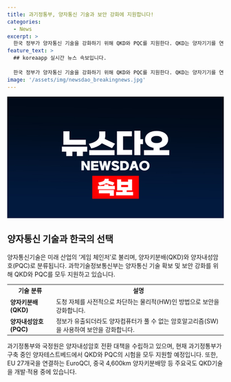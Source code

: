 ```yaml
---
title: 과기정통부, 양자통신 기술과 보안 강화에 지원합니다!
categories:
  - News
excerpt: >
  한국 정부가 양자통신 기술을 강화하기 위해 QKD와 PQC를 지원한다. QKD는 양자기기를 연결하는 중요한 기술이며, PQC는 정보 유출시에도 안전한 암호 시스템이다. 이를 통해 보안을 높일 수 있으며, 현재 양자키분배와 양자내성암호의 시험을 지원하고 있다. 또한, 주요 국가들도 양자기술을 개발 및 적용 중이며, 해당 분야에 대한 문의는 정부 기관으로 가능하다.
feature_text: >
  ## koreaapp 실시간 뉴스 속보입니다.

  한국 정부가 양자통신 기술을 강화하기 위해 QKD와 PQC를 지원한다. QKD는 양자기기를 연결하는 중요한 기술이며, PQC는 정보 유출시에도 안전한 암호 시스템이다. 이를 통해 보안을 높일 수 있으며, 현재 양자키분배와 양자내성암호의 시험을 지원하고 있다. 또한, 주요 국가들도 양자기술을 개발 및 적용 중이며, 해당 분야에 대한 문의는 정부 기관으로 가능하다.
image: '/assets/img/newsdao_breakingnews.jpg'
---
```


<p><img src="/assets/img/newsdao_breakingnews.jpg" alt="koreaapp 속보" /></p>

<h2 data-ke-size="size26">양자통신 기술과 한국의 선택</h2>

<p data-ke-size="size16">양자통신기술은 미래 산업의 ‘게임 체인저’로 불리며, 양자키분배(QKD)와 양자내성암호(PQC)로 분류됩니다. 과학기술정보통신부는 양자통신 기술 확보 및 보안 강화를 위해 QKD와 PQC를 모두 지원하고 있습니다.</p>

<table>
  <tr>
    <th>기술 분류</th>
    <th>설명</th>
  </tr>
  <tr>
    <td><b>양자키분배(QKD)</b></td>
    <td>도청 자체를 사전적으로 차단하는 물리적(HW)인 방법으로 보안을 강화합니다.</td>
  </tr>
  <tr>
    <td><b>양자내성암호(PQC)</b></td>
    <td>정보가 유출되더라도 양자컴퓨터가 풀 수 없는 암호알고리즘(SW)을 사용하여 보안을 강화합니다.</td>
  </tr>
</table>

<p data-ke-size="size16">과기정통부와 국정원은 양자내성암호 전환 대책을 수립하고 있으며, 현재 과기정통부가 구축 중인 양자테스트베드에서 QKD와 PQC의 시험을 모두 지원할 예정입니다. 또한, EU 27개국을 연결하는 EuroQCI, 중국 4,600km 양자키분배망 등 주요국도 QKD기술을 개발·적용 중에 있습니다.</p>

